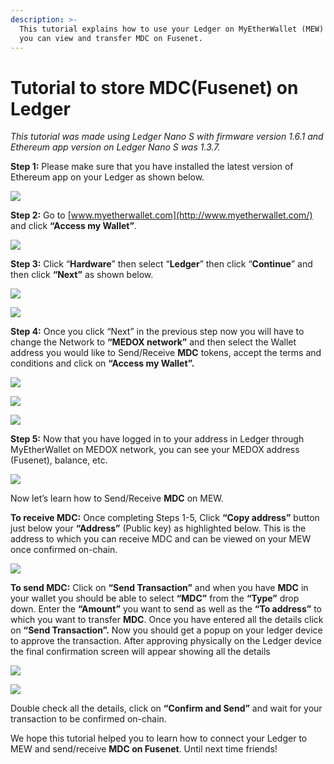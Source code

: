 ```yaml
---
description: >-
  This tutorial explains how to use your Ledger on MyEtherWallet (MEW) so that
  you can view and transfer MDC on Fusenet.
---
```


# Tutorial to store MDC\(Fusenet\) on Ledger



_This tutorial was made using Ledger Nano S with firmware version 1.6.1 and Ethereum app version on Ledger Nano S was 1.3.7._

**Step 1:** Please make sure that you have installed the latest version of Ethereum app on your Ledger as shown below.

![](../../.gitbook/assets/0%20%282%29.png)

**Step 2:** Go to [www.myetherwallet.com](http://www.myetherwallet.com/) and click **“Access my Wallet”**.

![](../../.gitbook/assets/1%20%285%29.png)

**Step 3:** Click “**Hardware**” then select “**Ledger**” then click “**Continue**” and then click **“Next”** as shown below.

![](../../.gitbook/assets/2%20%285%29.png)

![](../../.gitbook/assets/3%20%284%29.png)

**Step 4:** Once you click “Next” in the previous step now you will have to change the Network to **“MEDOX network”** and then select the Wallet address you would like to Send/Receive **MDC** tokens, accept the terms and conditions and click on **“Access my Wallet”.**

![](../../.gitbook/assets/4%20%285%29.png)

![](../../.gitbook/assets/5%20%283%29.png)

![](../../.gitbook/assets/6%20%284%29.png)

**Step 5:** Now that you have logged in to your address in Ledger through MyEtherWallet on MEDOX network, you can see your MEDOX address \(Fusenet\), balance, etc.

![](../../.gitbook/assets/7%20%283%29.png)

Now let’s learn how to Send/Receive **MDC** on MEW.

**To receive MDC:** Once completing Steps 1-5, Click **“Copy address”** button just below your **“Address”** \(Public key\) as highlighted below. This is the address to which you can receive MDC and can be viewed on your MEW once confirmed on-chain.

![](../../.gitbook/assets/8%20%283%29.png)

**To send MDC:** Click on **“Send Transaction”** and when you have **MDC** in your wallet you should be able to select **“MDC”** from the **“Type”** drop down. Enter the **“Amount”** you want to send as well as the **“To address”** to which you want to transfer **MDC**. Once you have entered all the details click on **“Send Transaction”.** Now you should get a popup on your ledger device to approve the transaction. After approving physically on the Ledger device the final confirmation screen will appear showing all the details

![](../../.gitbook/assets/9%20%283%29.png)

![](../../.gitbook/assets/10%20%283%29.png)

Double check all the details, click on **“Confirm and Send”** and wait for your transaction to be confirmed on-chain.

We hope this tutorial helped you to learn how to connect your Ledger to MEW and send/receive **MDC on Fusenet**. Until next time friends!

